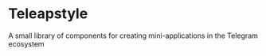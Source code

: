 # Teleapstyle
A small library of components for creating mini-applications in the Telegram ecosystem
